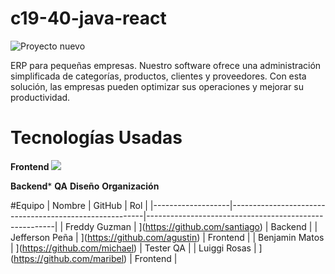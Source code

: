# c19-40-java-react

  ![Proyecto nuevo](https://github.com/user-attachments/assets/337e9372-70b4-4705-b3a4-84f49f05f939)

ERP para pequeñas empresas. Nuestro software ofrece una administración simplificada de categorías, productos, clientes y proveedores. Con esta solución, las empresas pueden optimizar sus operaciones y mejorar su productividad.

# Tecnologías Usadas

**Frontend**
<img src="https://cdn.jsdelivr.net/gh/devicons/devicon@latest/icons/vitejs/vitejs-original.svg" />
          
**Backend***
**QA**
**Diseño**
**Organización**

#Equipo
| Nombre            | GitHub                                                 | Rol                                              |
|-------------------|--------------------------------------------------------|-------------------------------------------------------|
| Freddy Guzman | [](https://img.shields.io/badge/GITHUB-181717?style=for-the-badge&logo=github&logoColor=white)](https://github.com/santiago) | Backend |
| Jefferson Peña | [](https://img.shields.io/badge/GITHUB-181717?style=for-the-badge&logo=github&logoColor=white)](https://github.com/agustin) | Frontend |
| Benjamin Matos  | [](https://img.shields.io/badge/GITHUB-181717?style=for-the-badge&logo=github&logoColor=white)](https://github.com/michael) | Tester QA |
| Luiggi Rosas      | [](https://img.shields.io/badge/GITHUB-181717?style=for-the-badge&logo=github&logoColor=white)](https://github.com/maribel) | Frontend |

